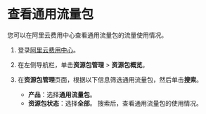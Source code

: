 # 查看通用流量包

您可以在阿里云费用中心查看通用流量包的流量使用情况。

1.  登录[阿里云费用中心](https://billing.console.aliyun.com/?spm=5176.2020520001.aliyun_topbar.14.22874bd3SpeKej#/expense/outline)。

2.  在左侧导航栏，单击**资源包管理** \> **资源包概览**。

3.  在**资源包管理**页面，根据以下信息筛选通用流量包，然后单击**搜索**。

    -   **产品**：选择**通用流量包**。
    -   **资源包状态**：选择**全部**。
    搜索后，查看通用流量包的使用情况。


